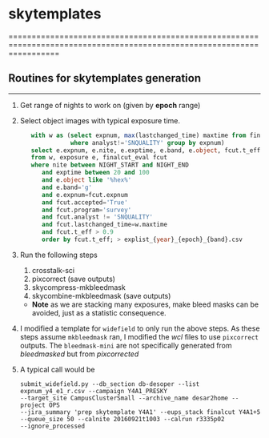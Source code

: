 # skytemplates
=======================================================================================================================
## Routines for skytemplates generation
-----------------------------------------------------------------------------------------------------------------------

1. Get range of nights to work on (given by **epoch** range)

1. Select object images with typical exposure time.
    ```SQL
       with w as (select expnum, max(lastchanged_time) maxtime from finalcut_eval 
                  where analyst!='SNQUALITY' group by expnum) 
       select e.expnum, e.nite, e.exptime, e.band, e.object, fcut.t_eff 
       from w, exposure e, finalcut_eval fcut 
       where nite between NIGHT_START and NIGHT_END 
          and exptime between 20 and 100 
          and e.object like '%hex%' 
          and e.band='g' 
          and e.expnum=fcut.expnum 
          and fcut.accepted='True' 
          and fcut.program='survey' 
          and fcut.analyst != 'SNQUALITY' 
          and fcut.lastchanged_time=w.maxtime 
          and fcut.t_eff > 0.9 
          order by fcut.t_eff; > explist_{year}_{epoch}_{band}.csv
   ```

1. Run the following steps
    1. crosstalk-sci
    1. pixcorrect (save outputs)
    1. skycompress-mkbleedmask
    1. skycombine-mkbleedmask (save outputs)
    * **Note** as we are stacking many exposures, make bleed masks can be avoided, just as a statistic consequence.

1. I modified a template for `widefield` to only run the above steps. As these steps assume `mkbleedmask` ran, I modified the *wcl* files to use `pixcorrect` outputs. The `bleedmask-mini` are not specifically generated from *bleedmasked* but from *pixcorrected*

1. A typical call would be
    ```
    submit_widefield.py --db_section db-desoper --list expnum_y4_e1_r.csv --campaign Y4A1_PRESKY 
    --target_site CampusClusterSmall --archive_name desar2home --project OPS 
    --jira_summary 'prep skytemplate Y4A1' --eups_stack finalcut Y4A1+5 
    --queue_size 50 --calnite 20160921t1003 --calrun r3335p02 
    --ignore_processed
```
